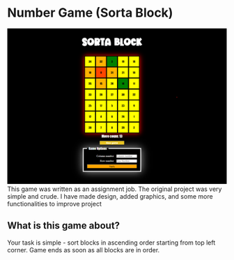 # Number Game (Sorta Block)
![Screenshot of the game (Google Chrome)](screen.png)
This game was written as an assignment job. The original project was very simple and crude. I have made design, added graphics, and some more functionalities to improve project
## What is this game about?
Your task is simple - sort blocks in ascending order starting from top left corner. Game ends as soon as all blocks are in order.
